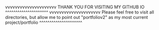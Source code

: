 vvvvvvvvvvvvvvvvvvvvv
THANK YOU FOR VISITING MY GITHUB IO
^^^^^^^^^^^^^^^^^^^^^
vvvvvvvvvvvvvvvvvvvvv
Please feel free to visit all directories, but allow me to point out "portfoliov2" as my most current project/portfolio
^^^^^^^^^^^^^^^^^^^^^
